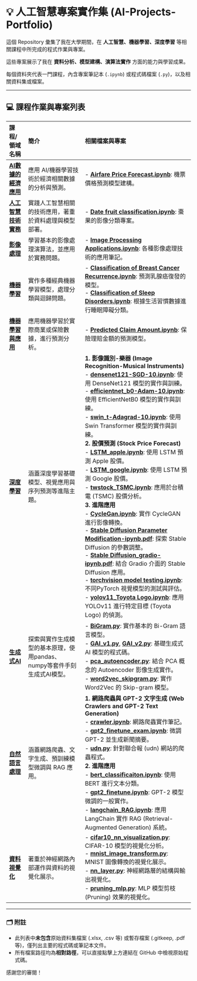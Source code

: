 # 💡 人工智慧專案實作集 (AI-Projects-Portfolio)

這個 Repository 彙集了我在大學期間，在 **人工智慧、機器學習、深度學習** 等相關課程中所完成的程式作業與專案。

這些專案展示了我在 **資料分析、模型建構、演算法實作** 方面的能力與學習成果。

每個資料夾代表一門課程，內含專案筆記本 (`.ipynb`) 或程式碼檔案 (`.py`)，以及相關資料集或檔案。

---

## 💻 課程作業與專案列表

| 課程/領域名稱 | 簡介 | 相關檔案與專案 |
| :--- | :--- | :--- |
| **[AI數據的經濟應用](AI數據的經濟應用)** | 應用 AI/機器學習技術於經濟相關數據的分析與預測。 | - **[Airfare Price Forecast.ipynb](AI數據的經濟應用/Airfare%20Price%20Forecast.ipynb)**: 機票價格預測模型建構。 |
| **[人工智慧技術實務](人工智慧技術實務)** | 實踐人工智慧相關的技術應用，著重於資料處理與模型部署。 | - **[Date fruit classification.ipynb](人工智慧技術實務/Date%20fruit%20classification.ipynb)**: 棗果的影像分類專案。 |
| **[影像處理](影像處理)** | 學習基本的影像處理演算法，並應用於實務問題。 | - **[Image Processing Applications.ipynb](影像處理/Image%20Processing%20Applications.ipynb)**: 各種影像處理技術的應用筆記。 |
| **[機器學習](機器學習)** | 實作多種經典機器學習模型，處理分類與迴歸問題。 | - **[Classification of Breast Cancer Recurrence.ipynb](機器學習/Classification%20of%20Breast%20Cancer%20Recurrence.ipynb)**: 預測乳腺癌復發的模型。 <br> - **[Classification of Sleep Disorders.ipynb](機器學習/Classification%20of%20Sleep%20Disorders.ipynb)**: 根據生活習慣數據進行睡眠障礙分類。 |
| **[機器學習與應用](機器學習與應用)** | 應用機器學習於實際商業或保險數據，進行預測分析。 | - **[Predicted Claim Amount.ipynb](機器學習與應用/Predicted%20Claim%20Amount.ipynb)**: 保險理賠金額的預測模型。 |
| **[深度學習](深度學習)** | 涵蓋深度學習基礎模型、視覺應用與序列預測等進階主題。 | **1. 影像識別-樂器 (Image Recognition-Musical Instruments)** <br> - **[densenet121-SGD-10.ipynb](深度學習/Image%20Recognition-Musical%20Instruments/densenet121-SGD-10.ipynb)**: 使用 DenseNet121 模型的實作與訓練。 <br> - **[efficientnet_b0-Adam-10.ipynb](深度學習/Image%20Recognition-Musical%20Instruments/efficientnet_b0-Adam-10.ipynb)**: 使用 EfficientNetB0 模型的實作與訓練。 <br> - **[swin_t-Adagrad-10.ipynb](深度學習/Image%20Recognition-Musical%20Instruments/swin_t-Adagrad-10.ipynb)**: 使用 Swin Transformer 模型的實作與訓練。 <br> **2. 股價預測 (Stock Price Forecast)** <br> - **[LSTM_apple.ipynb](深度學習/Stock%20Price%20Forecast/LSTM_apple.ipynb)**: 使用 LSTM 預測 Apple 股價。 <br> - **[LSTM_google.ipynb](深度學習/Stock%20Price%20Forecast/LSTM_google.ipynb)**: 使用 LSTM 預測 Google 股價。 <br> - **[twstock_TSMC.ipynb](深度學習/Stock%20Price%20Forecast/twstock_TSMC.ipynb)**: 應用於台積電 (TSMC) 股價分析。 <br> **3. 進階應用** <br> - **[CycleGan.ipynb](深度學習/CycleGan.ipynb)**: 實作 CycleGAN 進行影像轉換。 <br> - **[Stable Diffusion Parameter Modification-ipynb.pdf](深度學習/Stable%20Diffusion%20Parameter%20Modification-ipynb.pdf)**: 探索 Stable Diffusion 的參數調整。 <br> - **[Stable Diffusion_gradio-ipynb.pdf](深度學習/Stable%20Diffusion_gradio-ipynb.pdf)**: 結合 Gradio 介面的 Stable Diffusion 應用。 <br> - **[torchvision model testing.ipynb](深度學習/torchvision%20model%20testing.ipynb)**: 不同PyTorch 視覺模型的測試與評估。 <br> - **[yolov11_Toyota Logo.ipynb](深度學習/yolov11_Toyota%20Logo.ipynb)**: 應用 YOLOv11 進行特定目標 (Toyota Logo) 的偵測。 |
| **[生成式AI](生成式AI)** | 探索與實作生成模型的基本原理，使用pandas、numpy等套件手刻生成式AI模型。 | - **[BiGram.py](生成式AI/BiGram.py)**: 實作基本的 Bi-Gram 語言模型。 <br> - **[GAI_v1.py](生成式AI/GAI_v1.py)**, **[GAI_v2.py](生成式AI/GAI_v2.py)**: 基礎生成式 AI 模型的程式碼。 <br> - **[pca_autoencoder.py](生成式AI/pca_autoencoder.py)**: 結合 PCA 概念的 Autoencoder 影像生成實作。 <br> - **[word2vec_skipgram.py](生成式AI/word2vec_skipgram.py)**: 實作 Word2Vec 的 Skip-gram 模型。 |
| **[自然語言處理](自然語言處理)** | 涵蓋網路爬蟲、文字生成、預訓練模型微調與 RAG 應用。 | **1. 網路爬蟲與 GPT-2 文字生成 (Web Crawlers and GPT-2 Text Generation)** <br> - **[crawler.ipynb](自然語言處理/Web%20Crawlers%20and%20GPT-2%20Text%20Generation/crawler.ipynb)**: 網路爬蟲實作筆記。 <br> - **[gpt2_finetune_exam.ipynb](自然語言處理/Web%20Crawlers%20and%20GPT-2%20Text%20Generation/gpt2_finetune_exam.ipynb)**: 微調 GPT-2 並生成新聞摘要。 <br> - **[udn.py](自然語言處理/Web%20Crawlers%20and%20GPT-2%20Text%20Generation/udn.py)**: 針對聯合報 (udn) 網站的爬蟲程式。 <br> **2. 進階應用** <br> - **[bert_classificaiton.ipynb](自然語言處理/bert_classificaiton.ipynb)**: 使用 BERT 進行文本分類。 <br> - **[gpt2_finetune.ipynb](自然語言處理/gpt2_finetune.ipynb)**: GPT-2 模型微調的一般實作。 <br> - **[langchain_RAG.ipynb](自然語言處理/langchain_RAG.ipynb)**: 應用 LangChain 實作 RAG (Retrieval-Augmented Generation) 系統。 |
| **[資料視覺化](資料視覺化)** | 著重於神經網路內部運作與資料的視覺化展示。 | - **[cifar10_nn_visualization.py](資料視覺化/cifar10_nn_visualization.py)**: CIFAR-10 模型的視覺化分析。 <br> - **[mnist_image_transform.py](資料視覺化/mnist_image_transform.py)**: MNIST 圖像轉換的視覺化展示。 <br> - **[nn_layer.py](資料視覺化/nn_layer.py)**: 神經網路層的結構與輸出視覺化。 <br> - **[pruning_mlp.py](資料視覺化/pruning_mlp.py)**: MLP 模型剪枝 (Pruning) 效果的視覺化。 |

---

### 🗂️ 附註

* 此列表中**未包含**原始資料集檔案 (.xlsx, .csv 等) 或暫存檔案 (.gitkeep, .pdf 等)，僅列出主要的程式碼或筆記本文件。
* 所有檔案路徑均為**相對路徑**，可以直接點擊上方連結在 GitHub 中檢視原始程式碼。

感謝您的審閱！
